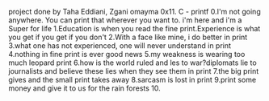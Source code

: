 project done by Taha Eddiani, Zgani omayma
0x11. C - printf
0.I'm not going anywhere. You can print that wherever you want to. i'm here and i'm a Super for life
1.Education is when you read the fine print.Experience is what you get if you get if you don't
2.With a face like mine, i do better in print
3.what one has not experienced, one will never understand in print
4.nothing in fine print is ever good news
5.my weakness is wearing too much leopard print
6.how is the world ruled and les to war?diplomats lie to journalists and believe these lies when they see them in print
7.the big print gives and the small print takes away
8.sarcasm is lost in print
9.print some money and give it to us for the rain forests
10.
